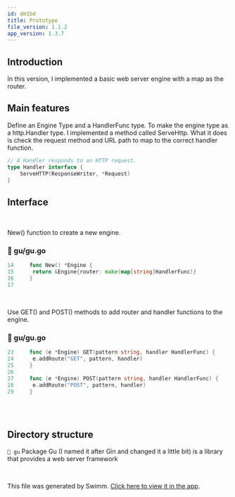 ```yaml
---
id: dm1bd
title: Prototype
file_version: 1.1.2
app_version: 1.3.7
---
```


## Introduction

In this version, I implemented a basic web server engine with a map as the router.

## Main features

Define an Engine Type and a HandlerFunc type. To make the engine type as a http.Handler type. I implemented a method called ServeHttp. What it does is check the request method and URL path to map to the correct handler function.

```go
// A Handler responds to an HTTP request.
type Handler interface {
	ServeHTTP(ResponseWriter, *Request)
}
```

## Interface

<br/>

New() function to create a new engine.
<!-- NOTE-swimm-snippet: the lines below link your snippet to Swimm -->
### 📄 gu/gu.go
```go
14     func New() *Engine {
15     	return &Engine{router: make(map[string]HandlerFunc)}
16     }
17     
```

<br/>

Use GET() and POST() methods to add router and handler functions to the engine.
<!-- NOTE-swimm-snippet: the lines below link your snippet to Swimm -->
### 📄 gu/gu.go
```go
23     func (e *Engine) GET(pattern string, handler HandlerFunc) {
24     	e.addRoute("GET", pattern, handler)
25     }
26     
27     func (e *Engine) POST(pattern string, handler HandlerFunc) {
28     	e.addRoute("POST", pattern, handler)
29     }
```

<br/>

<br/>

## Directory structure

`📄 gu` Package Gu (I named it after Gin and changed it a little bit) is a library that provides a web server framework

<br/>

This file was generated by Swimm. [Click here to view it in the app](https://app.swimm.io/repos/Z2l0aHViJTNBJTNBR3UlM0ElM0FsdWxpYW42NjY=/docs/dm1bd).
